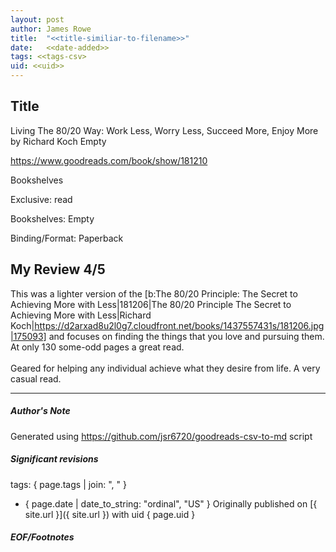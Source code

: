 ```yaml
---
layout: post
author: James Rowe
title:  "<<title-similiar-to-filename>>"
date:   <<date-added>>
tags: <<tags-csv>
uid: <<uid>>
---
```


<!-- highly dependent on how you personally use jekyll templates, and how you want this to show up -->

## Title

Living The 80/20 Way: Work Less, Worry Less, Succeed More, Enjoy More by Richard Koch
Empty 

https://www.goodreads.com/book/show/181210

Bookshelves

Exclusive: read

Bookshelves: Empty

Binding/Format: Paperback

## My Review 4/5

This was a lighter version of the [b:The 80/20 Principle: The Secret to Achieving More with Less|181206|The 80/20 Principle  The Secret to Achieving More with Less|Richard Koch|https://d2arxad8u2l0g7.cloudfront.net/books/1437557431s/181206.jpg|175093] and focuses on finding the things that you love and pursuing them. At only 130 some-odd pages a great read.<br/><br/>Geared for helping any individual achieve what they desire from life. A very casual read.

---

##### Author's Note

Generated using https://github.com/jsr6720/goodreads-csv-to-md script

##### Significant revisions

tags: { page.tags | join: ", " } <!-- todo move this somewhere -->

- { page.date | date_to_string: "ordinal", "US" } Originally published on [{ site.url }]({ site.url }) with uid { page.uid }

##### EOF/Footnotes
